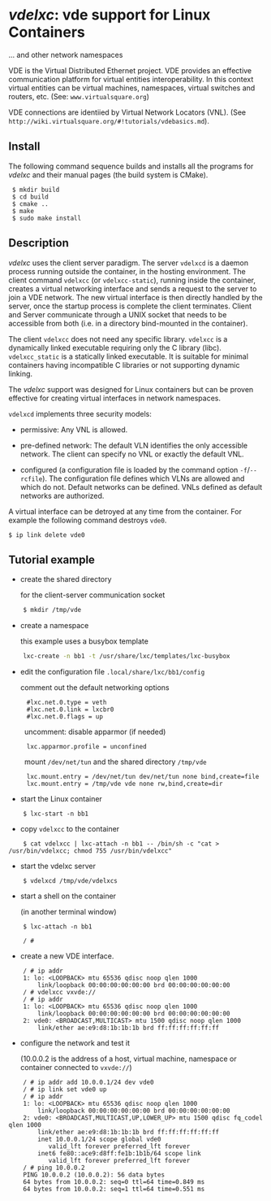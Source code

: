 # *vdelxc*: vde support for Linux Containers

... and other network namespaces

VDE is the Virtual Distributed Ethernet project.
VDE provides an effective communication platform for virtual entities interoperability. In this context virtual entities can be virtual machines, namespaces, virtual switches and routers, etc. (See: `www.virtualsquare.org`)

VDE connections are identiied by Virtual Network Locators (VNL). (See `http://wiki.virtualsquare.org/#!tutorials/vdebasics.md`).

## Install
The following command sequence
builds and installs all the programs for *vdelxc* and their manual pages
(the build system is CMake).

```
 $ mkdir build
 $ cd build
 $ cmake ..
 $ make
 $ sudo make install
```

## Description

*vdelxc* uses the client server paradigm. The server `vdelxcd` is a daemon process running outside the container, in the hosting environment. The client command `vdelxcc` (or `vdelxcc-static`), running inside the container, creates a
virtual networking interface and sends a request to the server to join a VDE network. The new virtual interface is then directly handled by the server, once the startup process is complete the client terminates. Client and Server communicate through a UNIX socket that needs to be accessible from both (i.e. in a directory bind-mounted in the container).

The client `vdelxcc` does not need any specific library.
`vdelxcc` is a dynamically linked executable requiring only
the C library (libc). `vdelxcc_static` is a statically linked executable. It is suitable for
minimal containers having incompatible C libraries or not supporting dynamic linking.

The *vdelxc* support was designed for Linux containers but can be proven effective for creating virtual interfaces in network namespaces.


`vdelxcd` implements three security models:

* permissive: Any VNL is allowed.

* pre-defined network: The
default VLN identifies the only accessible network.
The client can specify no VNL or exactly the default VNL.

* configured (a configuration file is loaded by the command
option `-f`/`--rcfile`).
The configuration file defines which VLNs are allowed and which do not.
Default networks can be defined.
VNLs defined as default networks are authorized.

A virtual interface can be detroyed at any time from the container.
For example the following command destroys `vde0`.
```
$ ip link delete vde0
```

## Tutorial example

* create the shared directory

    for the client-server communication socket
```bash
    $ mkdir /tmp/vde
```

* create a namespace

    this example uses a busybox template
```bash
    lxc-create -n bb1 -t /usr/share/lxc/templates/lxc-busybox

```

* edit the configuration file `.local/share/lxc/bb1/config`

    comment out the default networking options
```
     #lxc.net.0.type = veth
     #lxc.net.0.link = lxcbr0
     #lxc.net.0.flags = up
```
&nbsp; &nbsp; &nbsp; &nbsp; uncomment: disable apparmor (if needed) 
```
     lxc.apparmor.profile = unconfined

```

&nbsp; &nbsp; &nbsp; &nbsp; mount `/dev/net/tun` and the shared directory `/tmp/vde`
```
     lxc.mount.entry = /dev/net/tun dev/net/tun none bind,create=file
     lxc.mount.entry = /tmp/vde vde none rw,bind,create=dir
```

* start the Linux container
```
    $ lxc-start -n bb1
```

* copy `vdelxcc` to the container
```
    $ cat vdelxcc | lxc-attach -n bb1 -- /bin/sh -c "cat > /usr/bin/vdelxcc; chmod 755 /usr/bin/vdelxcc"
```

* start the vdelxc server
```
    $ vdelxcd /tmp/vde/vdelxcs
```

* start a shell on the container

    (in another terminal window)
```
    $ lxc-attach -n bb1

    / #
```

* create a new VDE interface.
```
    / # ip addr
    1: lo: <LOOPBACK> mtu 65536 qdisc noop qlen 1000
        link/loopback 00:00:00:00:00:00 brd 00:00:00:00:00:00
    / # vdelxcc vxvde://
    / # ip addr
    1: lo: <LOOPBACK> mtu 65536 qdisc noop qlen 1000
        link/loopback 00:00:00:00:00:00 brd 00:00:00:00:00:00
    2: vde0: <BROADCAST,MULTICAST> mtu 1500 qdisc noop qlen 1000
        link/ether ae:e9:d8:1b:1b:1b brd ff:ff:ff:ff:ff:ff
```
* configure the network and test it

    (10.0.0.2 is the address of a host, virtual machine, namespace or container
connected to `vxvde://`)
```
    / # ip addr add 10.0.0.1/24 dev vde0
    / # ip link set vde0 up
    / # ip addr
    1: lo: <LOOPBACK> mtu 65536 qdisc noop qlen 1000
        link/loopback 00:00:00:00:00:00 brd 00:00:00:00:00:00
    2: vde0: <BROADCAST,MULTICAST,UP,LOWER_UP> mtu 1500 qdisc fq_codel qlen 1000
        link/ether ae:e9:d8:1b:1b:1b brd ff:ff:ff:ff:ff:ff
        inet 10.0.0.1/24 scope global vde0
           valid_lft forever preferred_lft forever
        inet6 fe80::ace9:d8ff:fe1b:1b1b/64 scope link 
           valid_lft forever preferred_lft forever
    / # ping 10.0.0.2
    PING 10.0.0.2 (10.0.0.2): 56 data bytes
    64 bytes from 10.0.0.2: seq=0 ttl=64 time=0.849 ms
    64 bytes from 10.0.0.2: seq=1 ttl=64 time=0.551 ms
```

